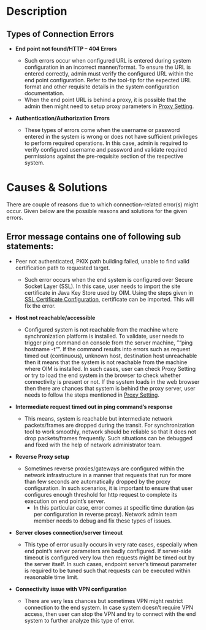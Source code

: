 # Description

## Types of Connection Errors

* **End point not found/HTTP – 404 Errors**  
  * Such errors occur when configured URL is entered during system configuration in an incorrect manner/format. To ensure the URL is entered correctly, admin must verify the configured URL within the end point configuration. Refer to the tool-tip for the expected URL format and other requisite details in the system configuration documentation.  
  * When the end point URL is behind a proxy, it is possible that the admin then might need to setup proxy parameters in [Proxy Setting](proxy_setting).

* **Authentication/Authorization Errors**  
  * These types of errors come when the username or password entered in the system is wrong or does not have sufficient privileges to perform required operations. In this case, admin is required to verify configured username and password and validate required permissions against the pre-requisite section of the respective system.

# Causes & Solutions

There are couple of reasons due to which connection-related error(s) might occur. Given below are the possible reasons and solutions for the given errors.

## Error message contains one of following sub statements:
* Peer not authenticated, PKIX path building failed, unable to find valid certification path to requested target.  
  * Such error occurs when the end system is configured over Secure Socket Layer (SSL). In this case, user needs to import the site certificate in Java Key Store used by OIM. Using the steps given in [SSL Certificate Configuration](../../../../installation.md#ssl-certificate-configuration), certificate can be imported. This will fix the error.

* **Host not reachable/accessible**  
  * Configured system is not reachable from the machine where synchronization platform is installed. To validate, user needs to trigger ping command on console from the server machine, ”“ping hostname -t””. If the command results into errors such as request timed out (continuous), unknown host, destination host unreachable then it means that the system is not reachable from the machine where OIM is installed. In such cases, user can check Proxy Setting or try to load the end system in the browser to check whether connectivity is present or not. If the system loads in the web browser then there are chances that system is behind the proxy server, user needs to follow the steps mentioned in [Proxy Setting](../../../../../manage/administrator/proxy-setting.md).

* **Intermediate request timed out in ping command’s response**  
  * This means, system is reachable but intermediate network packets/frames are dropped during the transit. For synchronization tool to work smoothly, network should be reliable so that it does not drop packets/frames frequently. Such situations can be debugged and fixed with the help of network administrator team.

* **Reverse Proxy setup**  
  * Sometimes reverse proxies/gateways are configured within the network infrastructure in a manner that requests that run for more than few seconds are automatically dropped by the proxy configuration. In such scenarios, it is important to ensure that user configures enough threshold for http request to complete its execution on end point’s server.  
    * In this particular case, error comes at specific time duration (as per configuration in reverse proxy). Network admin team member needs to debug and fix these types of issues.

* **Server closes connection/server timeout**  
  * This type of error usually occurs in very rate cases, especially when end point’s server parameters are badly configured. If server-side timeout is configured very low then requests might be timed out by the server itself. In such cases, endpoint server’s timeout parameter is required to be tuned such that requests can be executed within reasonable time limit.

* **Connectivity issue with VPN configuration**  
  * There are very less chances but sometimes VPN might restrict connection to the end system. In case system doesn’t require VPN access, then user can stop the VPN and try to connect with the end system to further analyze this type of error.
